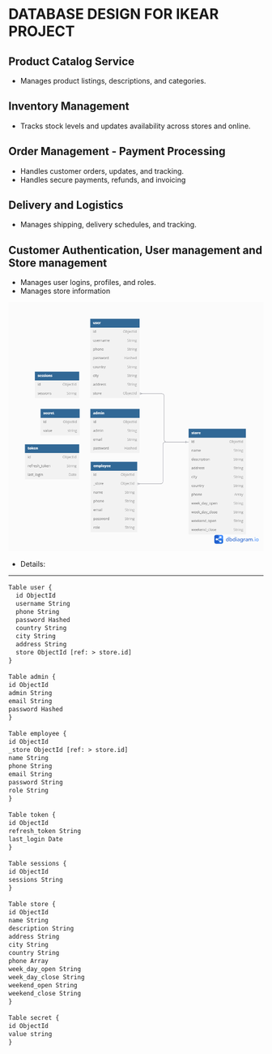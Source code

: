 # DATABASE DESIGN FOR IKEAR PROJECT

## Product Catalog Service

- Manages product listings, descriptions, and categories.

## Inventory Management

- Tracks stock levels and updates availability across stores and online.

## Order Management - Payment Processing

- Handles customer orders, updates, and tracking.
- Handles secure payments, refunds, and invoicing

## Delivery and Logistics

- Manages shipping, delivery schedules, and tracking.

## Customer Authentication, User management and Store management

- Manages user logins, profiles, and roles.
- Manages store information

![Image](./images/ikear-service-1.png)

- Details:

<hr/>
  
``` text
Table user {
  id ObjectId
  username String
  phone String
  password Hashed
  country String
  city String
  address String
  store ObjectId [ref: > store.id]
}

Table admin {
id ObjectId
admin String
email String
password Hashed
}

Table employee {
id ObjectId
_store ObjectId [ref: > store.id]
name String
phone String
email String
password String
role String
}

Table token {
id ObjectId
refresh_token String
last_login Date
}

Table sessions {
id ObjectId
sessions String
}

Table store {
id ObjectId
name String
description String
address String
city String
country String
phone Array
week_day_open String
week_day_close String
weekend_open String
weekend_close String
}

Table secret {
id ObjectId
value string
}

```


